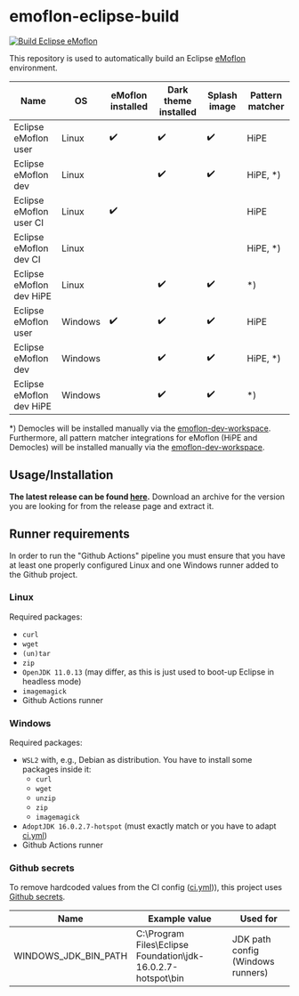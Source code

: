 # emoflon-eclipse-build

[![Build Eclipse eMoflon](https://github.com/maxkratz/emoflon-eclipse-build/actions/workflows/ci.yml/badge.svg?branch=main&event=push)](https://github.com/maxkratz/emoflon-eclipse-build/actions/workflows/ci.yml)

This repository is used to automatically build an Eclipse [eMoflon](https://github.com/eMoflon/emoflon-ibex) environment.

| Name                     | OS      | eMoflon installed  | Dark theme installed | Splash image       | Pattern matcher |
|--------------------------|---------|--------------------|----------------------|--------------------|-----------------|
| Eclipse eMoflon user     | Linux   | :heavy_check_mark: | :heavy_check_mark:   | :heavy_check_mark: | HiPE            |
| Eclipse eMoflon dev      | Linux   |                    | :heavy_check_mark:   | :heavy_check_mark: | HiPE, *)        |
| Eclipse eMoflon user CI  | Linux   | :heavy_check_mark: |                      |                    | HiPE            |
| Eclipse eMoflon dev CI   | Linux   |                    |                      |                    | HiPE, *)        |
| Eclipse eMoflon dev HiPE | Linux   |                    | :heavy_check_mark:   | :heavy_check_mark: | *)              |
| Eclipse eMoflon user     | Windows | :heavy_check_mark: | :heavy_check_mark:   | :heavy_check_mark: | HiPE            |
| Eclipse eMoflon dev      | Windows |                    | :heavy_check_mark:   | :heavy_check_mark: | HiPE, *)        |
| Eclipse eMoflon dev HiPE | Windows |                    | :heavy_check_mark:   | :heavy_check_mark: | *)              |

*) Democles will be installed manually via the [emoflon-dev-workspace](https://github.com/eMoflon/emoflon-ibex#how-to-develop).
Furthermore, all pattern matcher integrations for eMoflon (HiPE and Democles) will be installed manually via the [emoflon-dev-workspace](https://github.com/eMoflon/emoflon-ibex#how-to-develop).


## Usage/Installation

**The latest release can be found [here](https://github.com/maxkratz/emoflon-eclipse-build/releases/latest).**
Download an archive for the version you are looking for from the release page and extract it.


## Runner requirements

In order to run the "Github Actions" pipeline you must ensure that you have at least one properly configured Linux and one Windows runner added to the Github project.

### Linux

Required packages:
* `curl`
* `wget`
* `(un)tar`
* `zip`
* `OpenJDK 11.0.13` (may differ, as this is just used to boot-up Eclipse in headless mode)
* `imagemagick`
* Github Actions runner

### Windows

Required packages:
* `WSL2` with, e.g., Debian as distribution. You have to install some packages inside it:
    * `curl`
    * `wget`
    * `unzip`
    * `zip`
    * `imagemagick`
* `AdoptJDK 16.0.2.7-hotspot` (must exactly match or you have to adapt [ci.yml](.github/workflows/ci.yml))
* Github Actions runner

### Github secrets

To remove hardcoded values from the CI config ([ci.yml](.github/workflows/ci.yml))), this project uses [Github secrets](https://docs.github.com/en/actions/security-guides/encrypted-secrets).

| Name                    | Example value                                                | Used for                          |
|-------------------------|--------------------------------------------------------------|-----------------------------------|
| WINDOWS_JDK_BIN_PATH    | C:\Program Files\Eclipse Foundation\jdk-16.0.2.7-hotspot\bin | JDK path config (Windows runners) |

